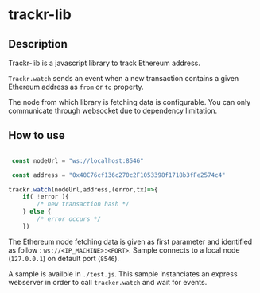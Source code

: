 # trackr-lib


## Description

Trackr-lib is a javascript library to track Ethereum address.

`Trackr.watch` sends an event when a new transaction contains a given Ethereum address as `from` or `to` property.

The node from which library is fetching data is configurable. You can only communicate through websocket due to dependency limitation.

## How to use

```javascript

 const nodeUrl = "ws://localhost:8546"

 const address = "0x40C76cf136c270c2F1053398f1718b3fFe2574c4"

trackr.watch(nodeUrl,address,(error,tx)=>{
    if( !error ){
        /* new transaction hash */
    } else {
        /* error occurs */
    })
```

The Ethereum node fetching data is given as first parameter and identified as follow : `ws://<IP_MACHINE>:<PORT>`. Sample connects to a local node (`127.0.0.1`) on default port (`8546`).

A sample is availble in `./test.js`. This sample instanciates an express webserver in order to call `tracker.watch` and wait for events.